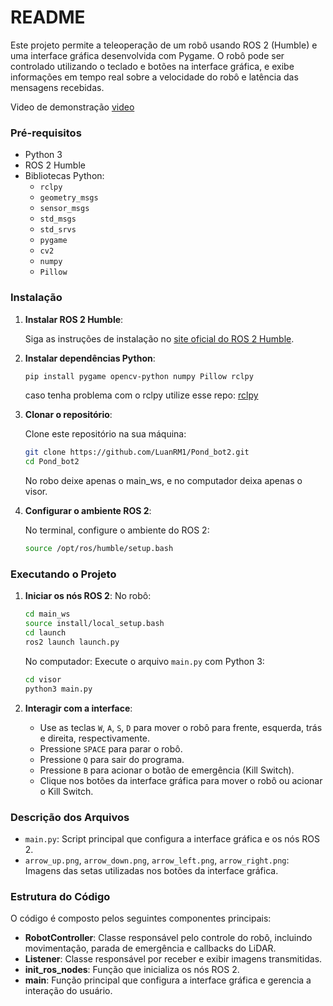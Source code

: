 # README

Este projeto permite a teleoperação de um robô usando ROS 2 (Humble) e uma interface gráfica desenvolvida com Pygame. O robô pode ser controlado utilizando o teclado e botões na interface gráfica, e exibe informações em tempo real sobre a velocidade do robô e latência das mensagens recebidas.

Video de demonstração [video](https://drive.google.com/file/d/1sA_-aW7vClSp4_rA2u7rdsUSDYBuygdB/view?usp=sharing)

### Pré-requisitos

- Python 3
- ROS 2 Humble
- Bibliotecas Python:
  - `rclpy`
  - `geometry_msgs`
  - `sensor_msgs`
  - `std_msgs`
  - `std_srvs`
  - `pygame`
  - `cv2`
  - `numpy`
  - `Pillow`

### Instalação

1. **Instalar ROS 2 Humble**:
   
   Siga as instruções de instalação no [site oficial do ROS 2 Humble](https://docs.ros.org/en/humble/Installation.html).

2. **Instalar dependências Python**:
   
   ```bash
   pip install pygame opencv-python numpy Pillow rclpy
   ```

   caso tenha problema com o rclpy utilize esse repo: [rclpy](https://github.com/ros2/rclpy)

3. **Clonar o repositório**:
   
   Clone este repositório na sua máquina:

   ```bash
   git clone https://github.com/LuanRM1/Pond_bot2.git
   cd Pond_bot2
   ```
   No robo deixe apenas o main_ws, e no computador deixa apenas o visor.
   

5. **Configurar o ambiente ROS 2**:
   
   No terminal, configure o ambiente do ROS 2:

   ```bash
   source /opt/ros/humble/setup.bash
   ```

### Executando o Projeto

1. **Iniciar os nós ROS 2**:
   No robô:
   ```bash
   cd main_ws
   source install/local_setup.bash
   cd launch
   ros2 launch launch.py
   ```
   No computador:
   Execute o arquivo `main.py` com Python 3:

   ```bash
   cd visor
   python3 main.py
   ```

3. **Interagir com a interface**:
   
   - Use as teclas `W`, `A`, `S`, `D` para mover o robô para frente, esquerda, trás e direita, respectivamente.
   - Pressione `SPACE` para parar o robô.
   - Pressione `Q` para sair do programa.
   - Pressione `B` para acionar o botão de emergência (Kill Switch).
   - Clique nos botões da interface gráfica para mover o robô ou acionar o Kill Switch.

### Descrição dos Arquivos

- `main.py`: Script principal que configura a interface gráfica e os nós ROS 2.
- `arrow_up.png`, `arrow_down.png`, `arrow_left.png`, `arrow_right.png`: Imagens das setas utilizadas nos botões da interface gráfica.

### Estrutura do Código

O código é composto pelos seguintes componentes principais:

- **RobotController**: Classe responsável pelo controle do robô, incluindo movimentação, parada de emergência e callbacks do LiDAR.
- **Listener**: Classe responsável por receber e exibir imagens transmitidas.
- **init_ros_nodes**: Função que inicializa os nós ROS 2.
- **main**: Função principal que configura a interface gráfica e gerencia a interação do usuário.
